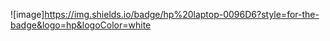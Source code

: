 ![image]https://img.shields.io/badge/hp%20laptop-0096D6?style=for-the-badge&logo=hp&logoColor=white
